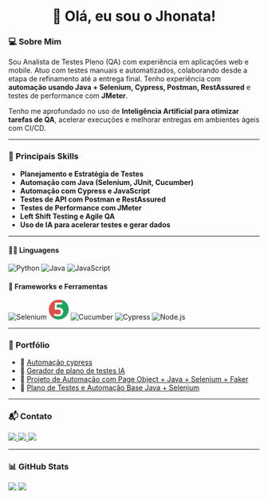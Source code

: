 <h1 align="center">👋 Olá, eu sou o Jhonata!</h1>



### 💻 Sobre Mim

Sou Analista de Testes Pleno (QA) com experiência em aplicações web e mobile. Atuo com testes manuais e automatizados, colaborando desde a etapa de refinamento até a entrega final. Tenho experiência com **automação usando Java + Selenium, Cypress, Postman, RestAssured** e testes de performance com **JMeter**.

Tenho me aprofundado no uso de **Inteligência Artificial para otimizar tarefas de QA**, acelerar execuções e melhorar entregas em ambientes ágeis com CI/CD.

---

### 🧰 Principais Skills

- **Planejamento e Estratégia de Testes**  
- **Automação com Java (Selenium, JUnit, Cucumber)**  
- **Automação com Cypress e JavaScript**  
- **Testes de API com Postman e RestAssured**  
- **Testes de Performance com JMeter**  
- **Left Shift Testing e Agile QA**  
- **Uso de IA para acelerar testes e gerar dados**

---

#### 👨‍💻 Linguagens
<div>
  <img src="https://cdn.jsdelivr.net/gh/devicons/devicon/icons/python/python-original.svg" height="40" alt="Python"/>
  <img src="https://cdn.jsdelivr.net/gh/devicons/devicon/icons/java/java-original.svg" height="40" alt="Java"/>
  <img src="https://cdn.jsdelivr.net/gh/devicons/devicon/icons/javascript/javascript-original.svg" height="40" alt="JavaScript"/>
</div>

#### 🧪 Frameworks e Ferramentas
<div>
  <img src="https://cdn.simpleicons.org/selenium/43B02A" height="40" alt="Selenium"/>
  <img src="https://raw.githubusercontent.com/devicons/devicon/master/icons/junit/junit-original.svg" height="40" alt="JUnit"/>
  <img src="https://cdn.jsdelivr.net/gh/devicons/devicon@latest/icons/cucumber/cucumber-plain.svg" height="40" alt="Cucumber"/>
  <img src="https://cdn.jsdelivr.net/gh/devicons/devicon@latest/icons/cypressio/cypressio-original.svg" height="40" alt="Cypress"/>
  <img src="https://cdn.jsdelivr.net/gh/devicons/devicon@latest/icons/nodejs/nodejs-original-wordmark.svg" height="40" alt="Node.js"/>
</div>

---

### 📁 Portfólio

- 🔗 [Automação cypress](https://github.com/jhonatavenancio/cypress-teste-po)
- 🔗 [Gerador de plano de testes IA](https://github.com/jhonatavenancio/gerador_plano_teste)
- 🔗 [Projeto de Automação com Page Object + Java + Selenium + Faker](https://github.com/jhonatavenancio/airbug-teste-selenium-java)  
- 🔗 [Plano de Testes e Automação Base Java + Selenium](https://github.com/jhonatavenancio/projeto-teste-qa)

---

### 📬 Contato

<div align="left">
  <a href="mailto:jhonata.venancio14@outlook.com" target="_blank">
    <img src="https://img.shields.io/badge/Gmail-jhonata.venancio14@outlook.com-D14836?style=for-the-badge&logo=gmail&logoColor=white"/>
  </a>
  <a href="https://www.linkedin.com/in/jhonata-venancio/" target="_blank">
    <img src="https://img.shields.io/badge/LinkedIn-jhonata--venancio-0077B5?style=for-the-badge&logo=linkedin&logoColor=white"/>
  </a>
  <a href="https://github.com/jhonatavenancio" target="_blank">
    <img src="https://img.shields.io/badge/GitHub-jhonatavenancio-181717?style=for-the-badge&logo=github&logoColor=white"/>
  </a>
</div>

---

### 📊 GitHub Stats

<div align="left">
  <img src="https://github-readme-stats.vercel.app/api?username=jhonatavenancio&hide_title=true&hide_rank=false&show_icons=true&include_all_commits=true&count_private=true&theme=algolia&hide_border=true" height="150" />
  <img src="https://github-readme-stats.vercel.app/api/top-langs?username=jhonatavenancio&layout=compact&card_width=320&langs_count=5&theme=algolia&hide_border=true" height="150"/>
</div>

